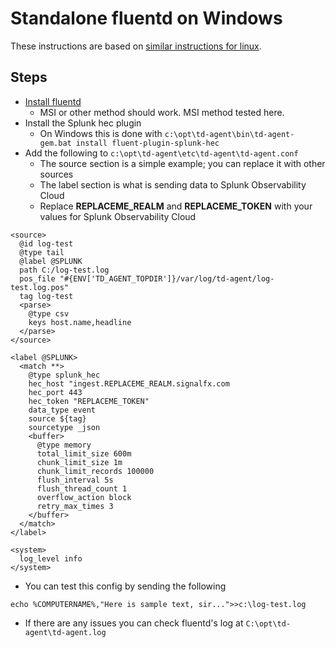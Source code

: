 # Standalone fluentd on Windows
These instructions are based on [similar instructions for linux](https://github.com/signalfx/splunk-otel-collector/blob/main/docs/experimental/using-fluentd-only.md).

## Steps

* [Install fluentd](https://www.fluentd.org/download)
  * MSI or other method should work. MSI method tested here.
* Install the Splunk hec plugin
  * On Windows this is done with ```c:\opt\td-agent\bin\td-agent-gem.bat install fluent-plugin-splunk-hec```
* Add the following to ```c:\opt\td-agent\etc\td-agent\td-agent.conf```
  * The source section is a simple example; you can replace it with other sources
  * The label section is what is sending data to Splunk Observability Cloud
  * Replace **REPLACEME_REALM** and **REPLACEME_TOKEN** with your values for Splunk Observability Cloud
```
<source>
  @id log-test
  @type tail
  @label @SPLUNK
  path C:/log-test.log
  pos_file "#{ENV['TD_AGENT_TOPDIR']}/var/log/td-agent/log-test.log.pos"
  tag log-test
  <parse>
    @type csv
    keys host.name,headline
  </parse>
</source>

<label @SPLUNK>
  <match **>
    @type splunk_hec
    hec_host "ingest.REPLACEME_REALM.signalfx.com
    hec_port 443
    hec_token "REPLACEME_TOKEN"
    data_type event
    source ${tag}
    sourcetype _json
    <buffer>
      @type memory
      total_limit_size 600m
      chunk_limit_size 1m
      chunk_limit_records 100000
      flush_interval 5s
      flush_thread_count 1
      overflow_action block
      retry_max_times 3
    </buffer>
  </match>
</label>

<system>
  log_level info
</system>
```
* You can test this config by sending the following
```
echo %COMPUTERNAME%,"Here is sample text, sir...">>c:\log-test.log
```
* If there are any issues you can check fluentd's log at ```C:\opt\td-agent\td-agent.log```